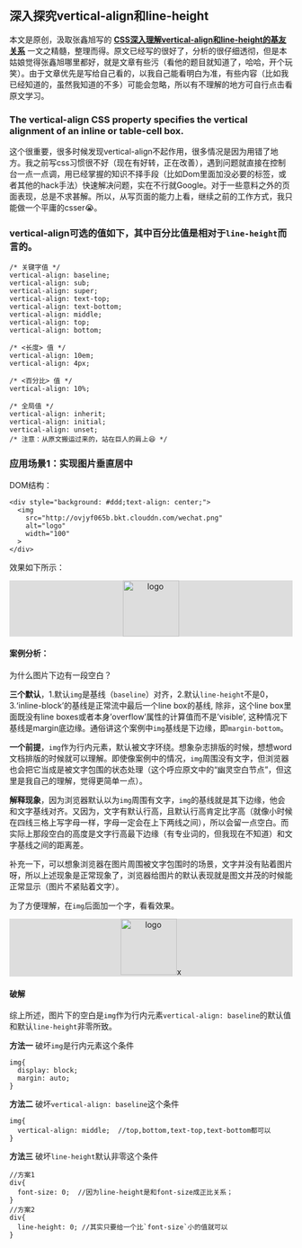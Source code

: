 ## 深入探究vertical-align和line-height
本文是原创，汲取张鑫旭写的 [**CSS深入理解vertical-align和line-height的基友关系**](http://www.zhangxinxu.com/wordpress/2015/08/css-deep-understand-vertical-align-and-line-height/) 一文之精髓，整理而得。原文已经写的很好了，分析的很仔细透彻，但是本姑娘觉得张鑫旭哪里都好，就是文章有些污（看他的题目就知道了，哈哈，开个玩笑）。由于文章优先是写给自己看的，以我自己能看明白为准，有些内容（比如我已经知道的，虽然我知道的不多）可能会忽略，所以有不理解的地方可自行点击看原文学习。


### The vertical-align CSS property specifies the vertical alignment of an inline or table-cell box.

这个很重要，很多时候发现vertical-align不起作用，很多情况是因为用错了地方。我之前写css习惯很不好（现在有好转，正在改善），遇到问题就直接在控制台一点一点调，用已经掌握的知识不择手段（比如Dom里面加没必要的标签，或者其他的hack手法）快速解决问题，实在不行就Google。对于一些意料之外的页面表现，总是不求甚解。所以，从写页面的能力上看，继续之前的工作方式，我只能做一个平庸的csser😭。

### vertical-align可选的值如下，其中百分比值是相对于`line-height`而言的。
```
/* 关键字值 */
vertical-align: baseline;
vertical-align: sub;
vertical-align: super;
vertical-align: text-top;
vertical-align: text-bottom;
vertical-align: middle;
vertical-align: top;
vertical-align: bottom;

/* <长度> 值 */
vertical-align: 10em;
vertical-align: 4px;

/* <百分比> 值 */
vertical-align: 10%;

/* 全局值 */
vertical-align: inherit;
vertical-align: initial;
vertical-align: unset;
/* 注意：从原文搬运过来的，站在巨人的肩上😆 */
```

### 应用场景1：实现图片垂直居中
DOM结构：

```
<div style="background: #ddd;text-align: center;">
  <img
    src="http://ovjyf065b.bkt.clouddn.com/wechat.png"
    alt="logo"
    width="100"
  >
</div>
```
效果如下所示：
<div style="background: #ddd;text-align: center;margin-bottom: 1em;">
  <img
    src="http://ovjyf065b.bkt.clouddn.com/wechat.png"
    alt="logo"
    width="100"
  >
</div>


#### 案例分析：

为什么图片下边有一段空白？

**三个默认**，1.默认`img`是基线（`baseline`）对齐，2.默认`line-height`不是0，3.‘inline-block’的基线是正常流中最后一个line box的基线, 除非，这个line box里面既没有line boxes或者本身’overflow’属性的计算值而不是’visible’, 这种情况下基线是margin底边缘。通俗讲这个案例中`img`基线是下边缘，即`margin-bottom`。

**一个前提**，`img`作为行内元素，默认被文字环绕。想象杂志排版的时候，想想word文档排版的时候就可以理解。即使像案例中的情况，`img`周围没有文字，但浏览器也会把它当成是被文字包围的状态处理（这个呼应原文中的“幽灵空白节点”，但这里是我自己的理解，觉得更简单一点）。

**解释现象**，因为浏览器默认以为`img`周围有文字，`img`的基线就是其下边缘，他会和文字基线对齐。又因为，文字有默认行高，且默认行高肯定比字高（就像小时候在四线三格上写字母一样，字母一定会在上下两线之间），所以会留一点空白。而实际上那段空白的高度是文字行高最下边缘（有专业词的，但我现在不知道）和文字基线之间的距离差。

补充一下，可以想象浏览器在图片周围被文字包围时的场景，文字并没有贴着图片呀，所以上述现象是正常现象了，浏览器给图片的默认表现就是图文并茂的时候能正常显示（图片不紧贴着文字）。

为了方便理解，在`img`后面加一个字，看看效果。

<div style="background: #ddd;text-align: center;margin-bottom: 1em;">
  <img
    src="http://ovjyf065b.bkt.clouddn.com/wechat.png"
    alt="logo"
    width="100"
  >x
</div>

#### 破解

综上所述，图片下的空白是`img`作为行内元素`vertical-align: baseline`的默认值和默认`line-height`非零所致。

**方法一** 破坏`img`是行内元素这个条件

```
img{
  display: block;
  margin: auto;
}
```
**方法二** 破坏`vertical-align: baseline`这个条件

```
img{
  vertical-align: middle;  //top,bottom,text-top,text-bottom都可以
}
```
**方法三** 破坏`line-height`默认非零这个条件

```
//方案1
div{
  font-size: 0;  //因为line-height是和font-size成正比关系；
}
//方案2
div{
  line-height: 0; //其实只要给一个比`font-size`小的值就可以
}
```

